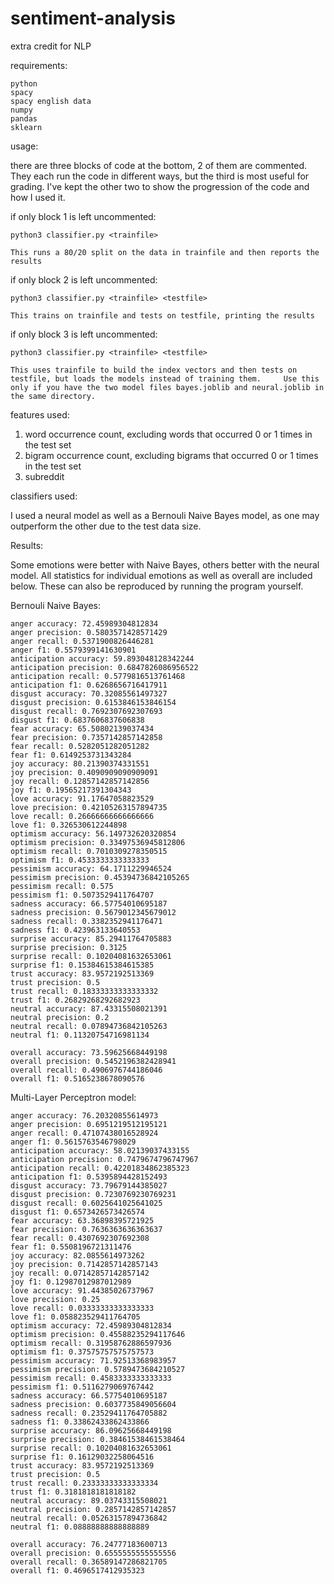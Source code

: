 # sentiment-analysis
extra credit for NLP

requirements:

    python
    spacy
    spacy english data
    numpy
    pandas
    sklearn
  
usage:

  there are three blocks of code at the bottom, 2 of them are commented. They each run the code in different ways, but the       third is most useful for grading. I've kept the other two to show the progression of the code and how I used it.

  if only block 1 is left uncommented: 

    python3 classifier.py <trainfile>
  
    This runs a 80/20 split on the data in trainfile and then reports the results
    
  if only block 2 is left uncommented: 

    python3 classifier.py <trainfile> <testfile>
  
    This trains on trainfile and tests on testfile, printing the results
    
  if only block 3 is left uncommented: 

    python3 classifier.py <trainfile> <testfile>
  
    This uses trainfile to build the index vectors and then tests on testfile, but loads the models instead of training them.     Use this only if you have the two model files bayes.joblib and neural.joblib in the same directory.

features used:

  1) word occurrence count, excluding words that occurred 0 or 1 times in the test set
  2) bigram occurrence count, excluding bigrams that occurred 0 or 1 times in the test set
  3) subreddit

classifiers used:

  I used a neural model as well as a Bernouli Naive Bayes model, as one may outperform the other due to the test data size. 

Results:

  Some emotions were better with Naive Bayes, others better with the neural model. All statistics for individual emotions as well as overall are included below. These can also be reproduced by running the program yourself.

Bernouli Naive Bayes:

    anger accuracy: 72.45989304812834
    anger precision: 0.5803571428571429
    anger recall: 0.5371900826446281
    anger f1: 0.5579399141630901
    anticipation accuracy: 59.893048128342244
    anticipation precision: 0.6847826086956522
    anticipation recall: 0.5779816513761468
    anticipation f1: 0.6268656716417911
    disgust accuracy: 70.32085561497327
    disgust precision: 0.6153846153846154
    disgust recall: 0.7692307692307693
    disgust f1: 0.6837606837606838
    fear accuracy: 65.50802139037434
    fear precision: 0.7357142857142858
    fear recall: 0.5282051282051282
    fear f1: 0.6149253731343284
    joy accuracy: 80.21390374331551
    joy precision: 0.4090909090909091
    joy recall: 0.12857142857142856
    joy f1: 0.19565217391304343
    love accuracy: 91.17647058823529
    love precision: 0.42105263157894735
    love recall: 0.26666666666666666
    love f1: 0.326530612244898
    optimism accuracy: 56.149732620320854
    optimism precision: 0.33497536945812806
    optimism recall: 0.7010309278350515
    optimism f1: 0.4533333333333333
    pessimism accuracy: 64.1711229946524
    pessimism precision: 0.45394736842105265
    pessimism recall: 0.575
    pessimism f1: 0.5073529411764707
    sadness accuracy: 66.57754010695187
    sadness precision: 0.5679012345679012
    sadness recall: 0.3382352941176471
    sadness f1: 0.423963133640553
    surprise accuracy: 85.29411764705883
    surprise precision: 0.3125
    surprise recall: 0.10204081632653061
    surprise f1: 0.15384615384615385
    trust accuracy: 83.9572192513369
    trust precision: 0.5
    trust recall: 0.18333333333333332
    trust f1: 0.26829268292682923
    neutral accuracy: 87.43315508021391
    neutral precision: 0.2
    neutral recall: 0.07894736842105263
    neutral f1: 0.11320754716981134

    overall accuracy: 73.59625668449198
    overall precision: 0.5452196382428941
    overall recall: 0.4906976744186046
    overall f1: 0.5165238678090576

Multi-Layer Perceptron model:

    anger accuracy: 76.20320855614973
    anger precision: 0.6951219512195121
    anger recall: 0.47107438016528924
    anger f1: 0.5615763546798029
    anticipation accuracy: 58.02139037433155
    anticipation precision: 0.7479674796747967
    anticipation recall: 0.42201834862385323
    anticipation f1: 0.5395894428152493
    disgust accuracy: 73.79679144385027
    disgust precision: 0.7230769230769231
    disgust recall: 0.6025641025641025
    disgust f1: 0.6573426573426574
    fear accuracy: 63.36898395721925
    fear precision: 0.7636363636363637
    fear recall: 0.4307692307692308
    fear f1: 0.5508196721311476
    joy accuracy: 82.0855614973262
    joy precision: 0.7142857142857143
    joy recall: 0.07142857142857142
    joy f1: 0.12987012987012989
    love accuracy: 91.44385026737967
    love precision: 0.25
    love recall: 0.03333333333333333
    love f1: 0.058823529411764705
    optimism accuracy: 72.45989304812834
    optimism precision: 0.45588235294117646
    optimism recall: 0.31958762886597936
    optimism f1: 0.37575757575757573
    pessimism accuracy: 71.92513368983957
    pessimism precision: 0.5789473684210527
    pessimism recall: 0.4583333333333333
    pessimism f1: 0.5116279069767442
    sadness accuracy: 66.57754010695187
    sadness precision: 0.6037735849056604
    sadness recall: 0.23529411764705882
    sadness f1: 0.33862433862433866
    surprise accuracy: 86.09625668449198
    surprise precision: 0.38461538461538464
    surprise recall: 0.10204081632653061
    surprise f1: 0.16129032258064516
    trust accuracy: 83.9572192513369
    trust precision: 0.5
    trust recall: 0.23333333333333334
    trust f1: 0.3181818181818182
    neutral accuracy: 89.03743315508021
    neutral precision: 0.2857142857142857
    neutral recall: 0.05263157894736842
    neutral f1: 0.08888888888888889

    overall accuracy: 76.24777183600713
    overall precision: 0.6555555555555556
    overall recall: 0.36589147286821705
    overall f1: 0.4696517412935323
  
